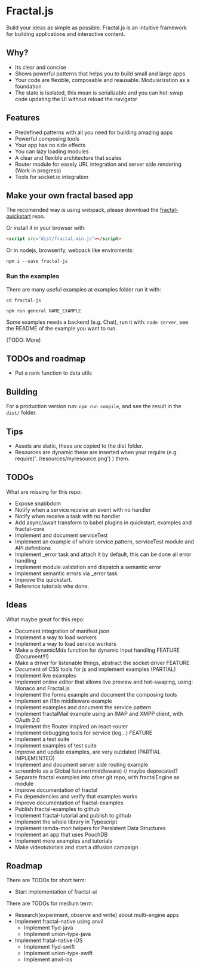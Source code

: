 # Fractal.js

Build your ideas as simple as possible. Fractal.js is an intuitive framework for building applications and interactive content.

## Why?

- Its clear and concise
- Shows powerful patterns that helps you to build small and large apps
- Your code are flexible, composable and reausable. Modularization as a foundation
- The state is isolated, this mean is serializable and you can hot-swap code updating the UI without reload the navigator

## Features

- Predefined patterns with all you need for building amazing apps
- Powerful composing tools
- Your app has no side effects
- You can lazy loading modules
- A clear and flexible architecture that scales
- Router module for easely URL integration and server side rendering (Work in progress)
- Tools for socket.io integration

## Make your own fractal based app

The recomended way is using webpack, please download the [fractal-quickstart](https://github.com/fractalPlatform/Fractal.js-quickstart) repo.

Or install it in your browser with:

```html
<script src="dist/fractal.min.js"></script>
```

Or in nodejs, browserify, webpack like enviroments:

```
npm i --save fractal-js
```

### Run the examples

There are many useful examples at examples folder run it with:

```
cd fractal-js
```

```
npm run general NAME_EXAMPLE
```

Some examples needs a backend (e.g. Chat), run it with: `node server`, see the README of the example you want to run.


(TODO: More)

## TODOs and roadmap

- Put a rank function to data utils

## Building

For a production version run: `npm run compile`, and see the result in the `dist/` folder.

## Tips

- Assets are static, these are copied to the dist folder.
- Resources are dynamic these are inserted when your require (e.g. require('../resources/myresource.png') ) them.

## TODOs

What are missing for this repo:

- Expose snabbdom
- Notify when a service receive an event with no handler
- Notify when receive a task with no handler
- Add async/await transform to babel plugins in quickstart, examples and fractal-core
- Implement and document serviceTest
- Implement an example of whole service pattern, serviceTest module and API definitions
- Implement _error task and attach it by default, this can be done all error handling
- Implement module validation and dispatch a semantic error
- Implement semantic errors via _error task
- Improve the quickstart.
- Reference tutorials whe done.

## Ideas

What maybe great for this repo:

- Document integration of manifest.json
- Implement a way to load workers
- Implement a way to load service workers
- Make a dynamicMds function for dynamic input handling FEATURE (Document!!!)
- Make a driver for listenable things, abstract the socket driver FEATURE
- Document of CSS tools for js and implement examples (PARTIAL)
- Implement live examples
- Implement online editor that allows live preview and hot-swaping, using: Monaco and Fractal.js
- Implement the forms example and document the composing tools
- Implement an i18n middleware example
- Implement examples and document the service pattern
- Implement fractalMail example using an IMAP and XMPP client, with OAuth 2.0
- Implement the Router inspired on react-router
- Implement debugging tools for service (log...) FEATURE
- Implement a test suite
- Implement examples of test suite
- Improve and update examples, are very outdated (PARTIAL IMPLEMENTED)
- Implement and document server side routing example
- screenInfo as a Global listener(middleware) // maybe deprecated?
- Separate fractal examples into other git repo, with fractalEngine as module
- Improve documentation of fractal
- Fix dependencies and verify that examples works
- Improve documentation of fractal-examples
- Publish fractal-examples to github
- Implement fractal-tutorial and publish to github
- Implement the whole library in Typescript
- Implement ramda-mori helpers for Persistent Data Structures
- Implement an app that uses PouchDB
- Implement more examples and tutorials
- Make videotutorials and start a difusion campaign

## Roadmap

There are TODOs for short term:

- Start implementation of fractal-ui

There are TODOs for medium term:

- Research(experiment, observe and write) about multi-engine apps
- Implement fractal-native using anvil
  - Implement flyd-java
  - Implement union-type-java
- Implement fratal-native iOS
  - Implement flyd-swift
  - Implement union-type-swift
  - Implement anvil-ios
